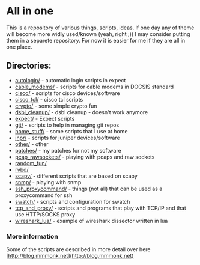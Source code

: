 All in one
==========

This is a repository of various things, scripts, ideas. If one day any of theme will become more widly used/known (yeah, right ;))
I may consider putting them in a separete repository. For now it is easier for me if they are all in one place.

Directories:
------------

* [autologin/](autologin/) - automatic login scripts in expect
* [cable_modems/](cable_modems/) - scripts for cable modems in DOCSIS standard
* [cisco/](cisco/) - scripts for cisco devices/software
* [cisco_tcl/](cisco_tcl/) - cisco tcl scripts
* [crypto/](crypto/) - some simple crypto fun
* [dsbl_cleanup/](dsbl_cleanup/) - dsbl cleanup - doesn't work anymore
* [expect/](expect/) - Expect scripts
* [git/](git/) - scripts to help in managing git repos
* [home_stuff/](home_stuff/) - some scripts that I use at home
* [jnpr/](jnpr/) - scripts for juniper devices/software
* [other/](other/) - other
* [patches/](patches/) - my patches for not my software
* [pcap_rawsockets/](pcap_rawsockets/) - playing with pcaps and raw sockets
* [random_fun/](random_fun/)
* [rvbd/](rvbd/)
* [scapy/](scapy/) - different scripts that are based on scapy
* [snmp/](snmp/) - playing with snmp
* [ssh_proxycommand/](ssh_proxycommand/) - things (not all) that can be used as a proxycommand for ssh
* [swatch/](swatch/) - scripts and configuration for swatch
* [tcp_and_proxy/](tcp_and_proxy/) - scripts and programs that play with TCP/IP and that use HTTP/SOCKS proxy
* [wireshark_lua/](wireshark_lua/) - example of wireshark dissector written in lua

### More information

Some of the scripts are described in more detail over here [http://blog.mmmonk.net](http://blog.mmmonk.net)


